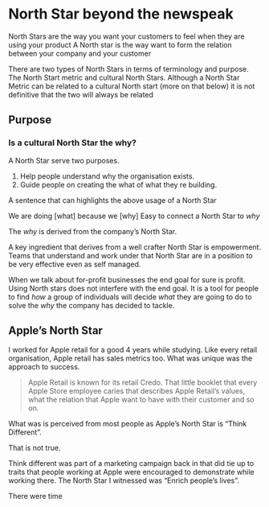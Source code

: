 # North Star beyond the newspeak 

North Stars are the way you want your customers to feel when they are using your product
A North star is the way want to form the relation between your company and your customer


There are two types of North Stars in terms of terminology and purpose. The North Start metric and cultural North Stars. Although a North Star Metric can be related to a cultural North start (more on that below) it is not definitive that the two will always be related 
## Purpose

### Is a cultural North Star the why?
A North Star serve two purposes.
1. Help people understand why the organisation exists.
2. Guide people on creating the what of what they re building. 

A sentence that can highlights the above usage of a North Star 

We are doing [what] because we [why]
Easy to connect a North Star to *why*

The *why* is derived from the company’s North Star.

A key ingredient that derives from a well crafter North Star is empowerment. Teams that understand and work under that North Star are in a position to be very effective even as self managed. 

When we talk about for-profit businesses the end goal for sure is profit. Using North stars does not interfere with the end goal. It is a tool for people to find *how* a group of individuals will decide *what* they are going to do to solve the *why* the company has decided to tackle. 

## Apple’s North Star
I worked for Apple retail for a good 4 years while studying. Like every retail organisation, Apple retail has sales metrics too. What was unique was the approach to success.

> Apple Retail is known for its retail Credo. That little booklet that every Apple Store employee caries that describes Apple Retail’s values, what the relation that Apple want to have with their customer and so on. 

What was is perceived from most people as Apple’s North  Star is “Think Different”. 

That is not true.

Think different was part of a marketing campaign back in <year> that did tie up to traits that people working at Apple were encouraged to demonstrate while working there.
The North Star I witnessed was “Enrich people’s lives”.

There were time